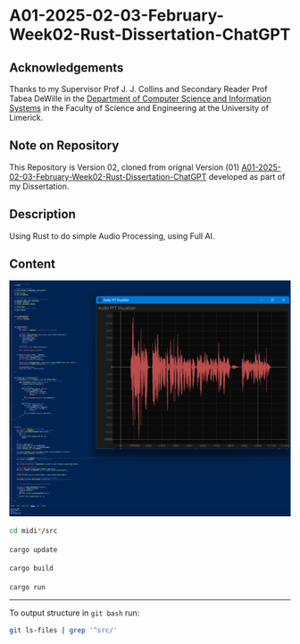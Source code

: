 # A01-2025-02-03-February-Week02-Rust-Dissertation-ChatGPT

## Acknowledgements

Thanks to my Supervisor Prof J. J. Collins and Secondary Reader Prof Tabea DeWille in the [Department of Computer Science and Information Systems](https://www.ul.ie/scieng/schools-and-departments/department-computer-science-and-information-systems) in the Faculty of Science and Engineering at the University of Limerick. 

## Note on Repository

This Repository is Version 02, cloned from orignal Version (01) [A01-2025-02-03-February-Week02-Rust-Dissertation-ChatGPT](https://github.com/CoderSales/A01-2025-02-03-February-Week02-Rust-Dissertation-ChatGPT/settings) developed as part of my Dissertation.

## Description

Using Rust to do simple Audio Processing, using Full AI.

## Content


![alt text](image.png)

```bash
cd midi*/src

cargo update

cargo build

cargo run
```

_____

To output structure in `git bash` run:

```bash
git ls-files | grep '^src/'
```
